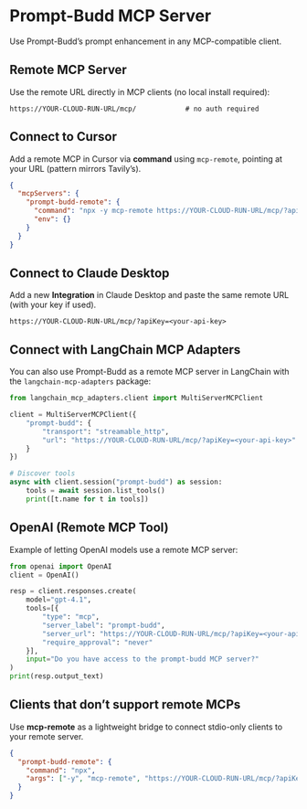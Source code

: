 # Prompt-Budd MCP Server

Use Prompt-Budd’s prompt enhancement in any MCP-compatible client.

## Remote MCP Server

Use the remote URL directly in MCP clients (no local install required):

```
https://YOUR-CLOUD-RUN-URL/mcp/            # no auth required
```

## Connect to Cursor

Add a remote MCP in Cursor via **command** using `mcp-remote`, pointing at your URL (pattern mirrors Tavily’s).

```json
{
  "mcpServers": {
    "prompt-budd-remote": {
      "command": "npx -y mcp-remote https://YOUR-CLOUD-RUN-URL/mcp/?apiKey=<your-api-key>",
      "env": {}
    }
  }
}
```

## Connect to Claude Desktop

Add a new **Integration** in Claude Desktop and paste the same remote URL (with your key if used).

```
https://YOUR-CLOUD-RUN-URL/mcp/?apiKey=<your-api-key>
```

## Connect with LangChain MCP Adapters

You can also use Prompt-Budd as a remote MCP server in LangChain with the `langchain-mcp-adapters` package:

```python
from langchain_mcp_adapters.client import MultiServerMCPClient

client = MultiServerMCPClient({
    "prompt-budd": {
        "transport": "streamable_http",
        "url": "https://YOUR-CLOUD-RUN-URL/mcp/?apiKey=<your-api-key>"
    }
})

# Discover tools
async with client.session("prompt-budd") as session:
    tools = await session.list_tools()
    print([t.name for t in tools])
```

## OpenAI (Remote MCP Tool)

Example of letting OpenAI models use a remote MCP server:

```python
from openai import OpenAI
client = OpenAI()

resp = client.responses.create(
    model="gpt-4.1",
    tools=[{
        "type": "mcp",
        "server_label": "prompt-budd",
        "server_url": "https://YOUR-CLOUD-RUN-URL/mcp/?apiKey=<your-api-key>",
        "require_approval": "never"
    }],
    input="Do you have access to the prompt-budd MCP server?"
)
print(resp.output_text)
```

## Clients that don’t support remote MCPs

Use **mcp-remote** as a lightweight bridge to connect stdio-only clients to your remote server.

```json
{
  "prompt-budd-remote": {
    "command": "npx",
    "args": ["-y", "mcp-remote", "https://YOUR-CLOUD-RUN-URL/mcp/?apiKey=<your-api-key>"]
  }
}
```

